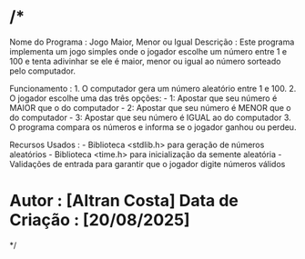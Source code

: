 /*
 ============================================================================
 Nome do Programa : Jogo Maior, Menor ou Igual
 Descrição        : Este programa implementa um jogo simples onde o jogador 
                    escolhe um número entre 1 e 100 e tenta adivinhar se ele 
                    é maior, menor ou igual ao número sorteado pelo computador.

 Funcionamento    :
    1. O computador gera um número aleatório entre 1 e 100.
    2. O jogador escolhe uma das três opções:
        - 1: Apostar que seu número é MAIOR que o do computador
        - 2: Apostar que seu número é MENOR que o do computador
        - 3: Apostar que seu número é IGUAL ao do computador
    3. O programa compara os números e informa se o jogador ganhou ou perdeu.

 Recursos Usados  :
    - Biblioteca <stdlib.h> para geração de números aleatórios
    - Biblioteca <time.h> para inicialização da semente aleatória
    - Validações de entrada para garantir que o jogador digite números válidos

 Autor            : [Altran Costa]
 Data de Criação  : [20/08/2025]
 ============================================================================
*/
